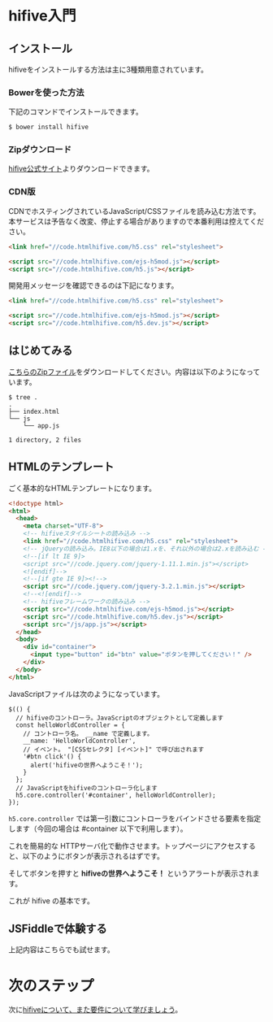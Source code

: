# hifive入門

## インストール

hifiveをインストールする方法は主に3種類用意されています。

### Bowerを使った方法

下記のコマンドでインストールできます。

```sh
$ bower install hifive
```

### Zipダウンロード

[hifive公式サイト](https://www.htmlhifive.com/conts/web/view/download/hifive)よりダウンロードできます。

### CDN版

CDNでホスティングされているJavaScript/CSSファイルを読み込む方法です。本サービスは予告なく改変、停止する場合がありますので本番利用は控えてください。

```html
<link href="//code.htmlhifive.com/h5.css" rel="stylesheet">

<script src="//code.htmlhifive.com/ejs-h5mod.js"></script>
<script src="//code.htmlhifive.com/h5.js"></script>
```

開発用メッセージを確認できるのは下記になります。

```html
<link href="//code.htmlhifive.com/h5.css" rel="stylesheet">

<script src="//code.htmlhifive.com/ejs-h5mod.js"></script>
<script src="//code.htmlhifive.com/h5.dev.js"></script>
```

## はじめてみる

[こちらのZipファイル](/base.zip)をダウンロードしてください。内容は以下のようになっています。

```
$ tree .
.
├── index.html
└── js
    └── app.js

1 directory, 2 files
```

## HTMLのテンプレート

ごく基本的なHTMLテンプレートになります。

```html
<!doctype html>
<html>
  <head>
    <meta charset="UTF-8">
    <!-- hifiveスタイルシートの読み込み -->
    <link href="//code.htmlhifive.com/h5.css" rel="stylesheet">
    <!-- jQueryの読み込み。IE8以下の場合は1.xを、それ以外の場合は2.xを読み込む -->
    <!--[if lt IE 9]>
    <script src="//code.jquery.com/jquery-1.11.1.min.js"></script>
    <![endif]-->
    <!--[if gte IE 9]><!-->
    <script src="//code.jquery.com/jquery-3.2.1.min.js"></script>
    <!--<![endif]-->
    <!-- hifiveフレームワークの読み込み -->
    <script src="//code.htmlhifive.com/ejs-h5mod.js"></script>
    <script src="//code.htmlhifive.com/h5.dev.js"></script>
    <script src="/js/app.js"></script>
  </head>
  <body>
    <div id="container">
      <input type="button" id="btn" value="ボタンを押してください！" />
    </div>
  </body>
</html>
```

JavaScriptファイルは次のようになっています。

```
$(() {
  // hifiveのコントローラ。JavaScriptのオブジェクトとして定義します
  const helloWorldController = {
    // コントローラ名。 __name で定義します。
    __name: 'HelloWorldController',
    // イベント。 "[CSSセレクタ] [イベント]" で呼び出されます
    '#btn click'() {
      alert('hifiveの世界へようこそ！');
    }
  };
  // JavaScriptをhifiveのコントローラ化します
  h5.core.controller('#container', helloWorldController);
});
```

`h5.core.controller` では第一引数にコントローラをバインドさせる要素を指定します（今回の場合は #container 以下で利用します）。

これを簡易的な HTTPサーバ化で動作させます。トップページにアクセスすると、以下のようにボタンが表示されるはずです。

そしてボタンを押すと **hifiveの世界へようこそ！** というアラートが表示されます。

これが hifive の基本です。

## JSFiddleで体験する

上記内容はこちらでも試せます。

<script async src="//jsfiddle.net/qfun9osL/4/embed/result,js,html/"></script>


# 次のステップ

次に[hifiveについて、また要件について学びましょう](./about)。

